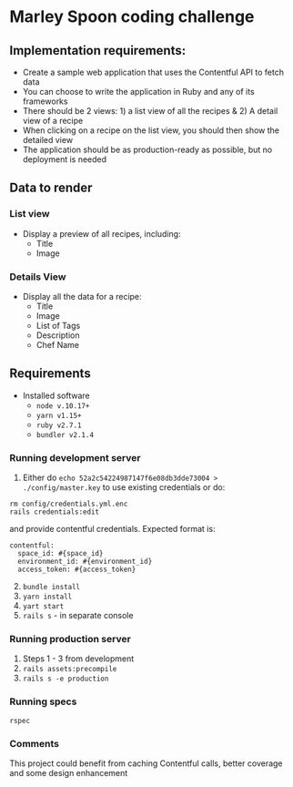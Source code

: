 # Marley Spoon coding challenge

## Implementation requirements:
 - Create a sample web application that uses the Contentful API to fetch data
 - You can choose to write the application in Ruby and any of its frameworks
 - There should be 2 views: 1) a list view of all the recipes & 2) A detail view of a recipe
 - When clicking on a recipe on the list view, you should then show the detailed view
 - The application should be as production-ready as possible, but no deployment is needed

## Data to render
### List view
- Display a preview of all recipes, including:
  - Title
  - Image

### Details View
- Display all the data for a recipe:
  - Title
  - Image
  - List of Tags
  - Description
  - Chef Name

## Requirements
- Installed software
  - `node v.10.17+`
  - `yarn v1.15+`
  - `ruby v2.7.1`
  - `bundler v2.1.4`
### Running development server
1. Either do `echo 52a2c54224987147f6e08db3dde73004 > ./config/master.key` to use existing credentials or do:
```
rm config/credentials.yml.enc
rails credentials:edit
```
and provide contentful credentials. Expected format is:
```
contentful:
  space_id: #{space_id}
  environment_id: #{environment_id}
  access_token: #{access_token}
```
2. `bundle install`
3. `yarn install`
4. `yart start`
5. `rails s` - in separate console

### Running production server
1. Steps 1 - 3 from development
2. `rails assets:precompile`
3. `rails s -e production`

### Running specs
`rspec`

### Comments
This project could benefit from caching Contentful calls, better coverage and some design enhancement
